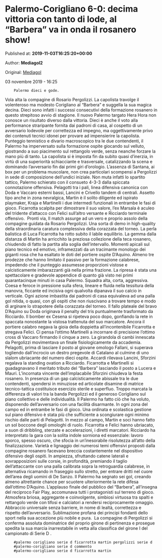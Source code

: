 
# Palermo-Corigliano 6-0: decima vittoria con tanto di lode, al “Barbera” va in onda il rosanero show!

Published at: **2019-11-03T16:25:20+00:00**

Author: **Mediagol2**

Original: [Mediagol](https://www.mediagol.it/palermo/palermo-corigliano-6-0-decima-vittoria-con-tanto-di-lode-al-barbera-va-in-onda-il-rosanero-show/)

03 novembre 2019 - 16:25

        Palermo dieci e gode.
      
Vola alta la compagine di Rosario Pergolizzi. La capolista travolge il volenteroso ma modesto Corigliano al “Barbera” e suggella la sua magica decina. Dieci sono infatti i successi consecutivi della formazione rosanero in questo strepitoso avvio di stagione. Il nuovo Palermo targato Hera Hora non conosce un risultato diverso dalla vittoria. Dieci è anche il voto alla performance straripante fornita dai padroni di casa, al cospetto di un avversario lodevole per correttezza ed impegno, ma oggettivamente privo dei contenuti tecnici idonei per provare ad impensierire la capolista. Punteggio tennistico e divario macroscopico tra le due contendenti, il Palermo ha imperversato sulla formazione ospite giocando sul velluto, giostrando a suo piacimento sul rettangolo verde, senza neanche forzare la mano più di tanto. La capolista si è imposta fin da subito quasi d’inerzia, in virtù di una superiorità schiacciante e trasversale, catalizzando la scena e dominando l’avversario fin dai primi giri d’orologio.
L’assenza di Santana, ai box per un problema muscolare, non crea particolari scompensi a Pergolizzi in sede di composizione dell’undici iniziale. Non muta infatti lo spartito tattico, Palermo schierato con il consueto 4-3-3 dalla spiccata connotazione offensiva. Pelagotti tra i pali, linea difensiva canonica con Doda e Vaccaro esterni bassi, Lancini e Crivello tandem di centrali. Assetto tipo anche in zona nevralgica, Martin è il solito diligente ed ispirato playmaker, Kraja e Martinelli i due intermedi funzionali in entrambe le fasi di gioco. Ficarrotta scalpita per dimostrare il suo valore, l’ex Marsala è aculeo del tridente d’attacco con Felici sull’altro versante e Ricciardo terminale offensivo. 
Pronti via, Il match assurge ad un vero e proprio assolo della compagine guidata da Rosario Pergolizzi. Una sorta di demo in high-quality della straordinaria caratura complessiva della corazzata del torneo.
La perla balistica di Luca Ficarrotta ha rotto subito il labile equilibrio. La gemma dalla distanza di Martin ha arricchito la preziosa collezione della teca rosanero, chiudendo di fatto la partita alla soglia dell’intervallo. Momenti apicali sul piano tecnico ed emotivo, inframezzati da un tracimante monologo dei giganti rosa che ha esaltato le doti del portiere ospite D’Aquino. Almeno tre prodezze che hanno limitato il passivo per la formazione calabrese, impedendo che il punteggio assumesse proporzioni vistose e calcisticamente imbarazzanti già nella prima frazione.
La ripresa è stata una spettacolare e gradevole appendice di quanto già visto nei primi quarantacinque minuti in casa Palermo. Squadra alta, corta, aggressiva. Coesa e feroce in pressione sulla sfera, lineare e fluida nella tessitura della manovra, ficcante ed incisiva ogni qualvolta dipanava il suo calcio in verticale. Ogni azione imbastita dai padroni di casa equivaleva ad una palla gol nitida, o quasi, con gli ospiti che non riuscivano a trovare tempo e modo di arginare lo strapotere della corazzata del torneo. Il fallo plateale del bravo D’Aquino su Doda originava il penalty del tris puntualmente trasformato da Ricciardo. Il bomber ex Cesena si ripeteva poco dopo, gonfiando la rete in spaccata nonostante la vistosa trattenuta del suo marcatore. Ancora il portiere calabro negava la gioia della doppietta all’incontenibile Ficarrotta e stregava Felici. Ci pensa l’ottimo Martinelli a incornare di precisione l’ottimo cross di Vaccaro firmando il cinque a zero. La girandola di cambi innescata da Pergolizzi movimentava un finale fisiologicamente da accademia. Pelagotti, prima di lasciare il posto al giovane omologo Fallani, si superava togliendo dall’incrocio un destro pregevole di Catalano al culmine di uno slalom ubriacante del numero dieci ospite. Accardi rilevava Lancini, Sforzini regalava la standing ovation a Ricciardo. Ficarrotta e Martinelli si guadagnavano il meritato tributo del “Barbera” lasciando il posto a Lucera e Mauri. L’incornata vincente dell’implacabile Sforzini chiudeva la festa rosanero. In presenza di un gap calcisticamente abissale tra le due contendenti, spendersi in minuziose ed articolate disamine di matrice tecnico-tattica costituisce esercizio sterile e superfluo. Troppo marcata la differenza di valori tra la banda Pergolizzi ed il generoso Corigliano sul piano collettivo e delle individualità. Il Palermo ha fatto ciò che ha voluto, disponendo dell’avversario con una facilità disarmante. In ogni zona del campo ed in entrambe le fasi di gioco. Una ordinata e scolastica gestione sul piano difensivo è stata più che sufficiente a scongiurare ogni minimo rischio dalle parti di Pelagotti. In mezzo al campo, Martin e soci hanno fatto un sol boccone degli omologhi di ruolo. Ficarrotta e Felici hanno ubriacato, a suon di dribbling, sterzate e accelerazioni, i diretti marcatori. Ricciardo ha interpretato la gara con la solita indole sorniona ed essenziale: lavoro sporco, spesso oscuro, che sfocia in un’inesorabile risolutezza all’atto della finalizzazione. Varietà e lignaggio dei numerosi temi offensivi proposti dalla compagine rosanero facevano breccia costantemente nel dispositivo difensivo degli ospiti. In ampiezza, sfruttando catene laterali e sovrapposizioni sulle corsie, in profondità, premiando il taglio dell’attaccante con una palla calibrata sopra la retroguardia calabrese, in alternativa ricamando in fraseggio sullo stretto, per entrare dritti nel cuore dell’area degli uomini di De Sanzo. Il Palermo ha segnato sei gol, creando almeno altrettante chance per scuotere ulteriormente la rete difesa dall’ottimo D’Aquino.
L’applauso finale del pubblico del “Barbera”, all’insegna del reciproco Fair Play, accomunava tutti i protagonisti sul terreno di gioco. Atmosfera briosa, aggregante e coinvolgente, simbiosi virtuosa tra spalti e rettangolo verde con tifosi e calciatori a rendersi reciprocamente omaggio. Abbraccio universale senza barriere, in nome di lealtà, correttezza e rispetto dell’avversario. Sublimazione profana dei principi fondanti dello sport nella sua accezione più nobile e pura.  La compagine di Pergolizzi si conferma assoluta dominatrice del proprio girone di pertinenza e prosegue spedita la sua marcia inarrestabile in vetta alla classifica del girone I del campionato di Serie D .
 
 
 
 
 
 

        #palermo corigliano serie d ficarrotta martin pergolizzi serie d
        #palermo-corigliano serie d commento
        #palermo-corigliano serie d ficarrotta martin
      
